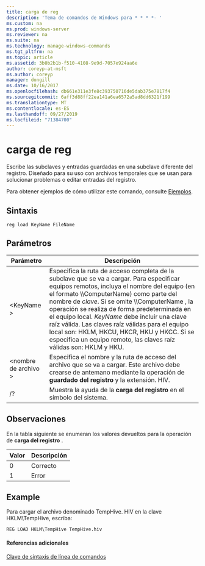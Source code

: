 ```yaml
---
title: carga de reg
description: 'Tema de comandos de Windows para * * * *- '
ms.custom: na
ms.prod: windows-server
ms.reviewer: na
ms.suite: na
ms.technology: manage-windows-commands
ms.tgt_pltfrm: na
ms.topic: article
ms.assetid: 3b0b2b1b-f510-4108-9e9d-7057e924aa6e
author: coreyp-at-msft
ms.author: coreyp
manager: dongill
ms.date: 10/16/2017
ms.openlocfilehash: db661e311e3fe8c393750716de5dab375e7817f4
ms.sourcegitcommit: 6aff3d88ff22ea141a6ea6572a5ad8dd6321f199
ms.translationtype: MT
ms.contentlocale: es-ES
ms.lasthandoff: 09/27/2019
ms.locfileid: "71384700"
---
```

# <a name="reg-load"></a>carga de reg



Escribe las subclaves y entradas guardadas en una subclave diferente del registro. Diseñado para su uso con archivos temporales que se usan para solucionar problemas o editar entradas del registro.

Para obtener ejemplos de cómo utilizar este comando, consulte [Ejemplos](#BKMK_examples).

## <a name="syntax"></a>Sintaxis

```
reg load KeyName FileName
```

## <a name="parameters"></a>Parámetros

|Parámetro|Descripción|
|---------|-----------|
|\<KeyName >|Especifica la ruta de acceso completa de la subclave que se va a cargar. Para especificar equipos remotos, incluya el nombre del equipo (en el formato \\\\ComputerName\) como parte del nombre de *clave*. Si se omite \\\\ComputerName \, la operación se realiza de forma predeterminada en el equipo local. *KeyName* debe incluir una clave raíz válida. Las claves raíz válidas para el equipo local son: HKLM, HKCU, HKCR, HKU y HKCC. Si se especifica un equipo remoto, las claves raíz válidas son: HKLM y HKU.|
|\<nombre de archivo >|Especifica el nombre y la ruta de acceso del archivo que se va a cargar. Este archivo debe crearse de antemano mediante la operación de **guardado del registro** y la extensión. HIV.|
|/?|Muestra la ayuda de la **carga del registro** en el símbolo del sistema.|

## <a name="remarks"></a>Observaciones

En la tabla siguiente se enumeran los valores devueltos para la operación de **carga del registro** .

|Valor|Descripción|
|-----|-----------|
|0|Correcto|
|1|Error|

## <a name="BKMK_examples"></a>Example

Para cargar el archivo denominado TempHive. HIV en la clave HKLM\TempHive, escriba:
```
REG LOAD HKLM\TempHive TempHive.hiv
```

#### <a name="additional-references"></a>Referencias adicionales

[Clave de sintaxis de línea de comandos](command-line-syntax-key.md)
